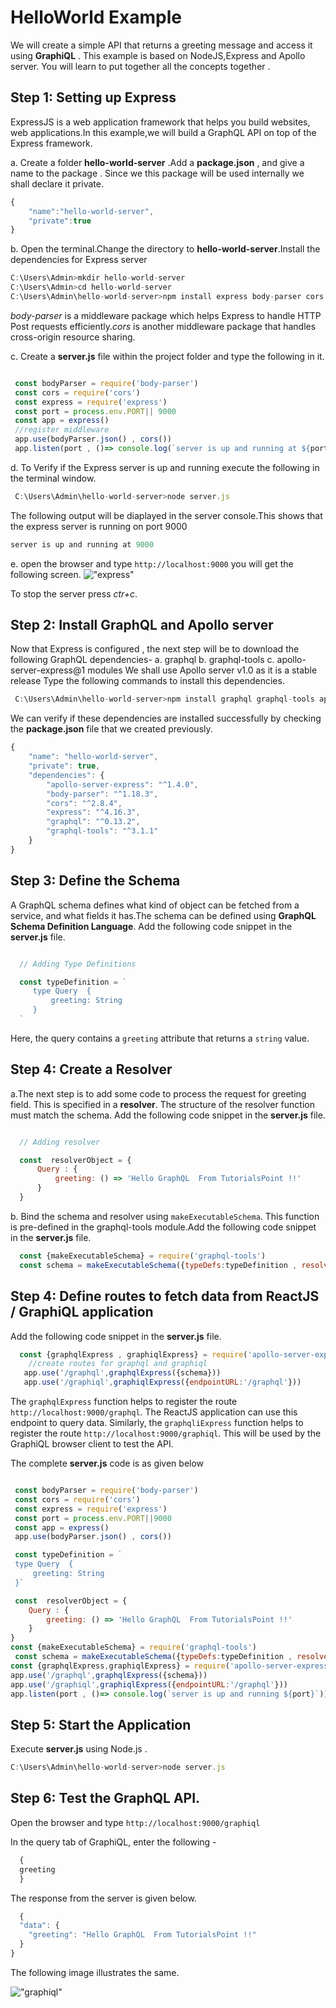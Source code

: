   
# HelloWorld Example

We will create a simple API that returns a greeting message and access it using **GraphiQL** . This example is based on NodeJS,Express and Apollo server.
You will learn to put together all the concepts together .

## Step 1: Setting up Express

ExpressJS is a web application framework that helps you build websites, web applications.In this example,we will build a GraphQL API on top of the Express framework.

a. Create a folder **hello-world-server** .Add a **package.json** , and give a name to the package . Since we this package will be used internally we shall declare it private.

```javascript
{
    "name":"hello-world-server",
    "private":true
}
```

b. Open the terminal.Change the directory to **hello-world-server**.Install the dependencies for Express server

```javascript
C:\Users\Admin>mkdir hello-world-server
C:\Users\Admin>cd hello-world-server
C:\Users\Admin\hello-world-server>npm install express body-parser cors

```

*body-parser* is a middleware package which helps Express to handle HTTP Post requests efficiently.*cors* is another middleware package that handles cross-origin resource sharing.

c. Create a **server.js** file within the project folder and type the following in it.

```javascript

 const bodyParser = require('body-parser')
 const cors = require('cors')
 const express = require('express')
 const port = process.env.PORT|| 9000
 const app = express()
 //register middleware
 app.use(bodyParser.json() , cors())
 app.listen(port , ()=> console.log(`server is up and running at ${port}`))


```

d. To Verify if the Express server is up and running execute the following in the terminal window.

```javascript
 C:\Users\Admin\hello-world-server>node server.js
```

The following output will be diaplayed in the server console.This shows that the express server is running on port 9000

```javascript
server is up and running at 9000
```

e. open the browser and type `http://localhost:9000` you will get the following screen.
!["express"](https://user-images.githubusercontent.com/9062443/44002340-a6ab8992-9e5e-11e8-8907-81ec94ad27df.png "express")

To stop the server press *ctr+c*.

## Step 2: Install GraphQL and Apollo server

Now that Express is configured , the next step will be to download the following GraphQL dependencies-
a.  graphql
b. graphql-tools
c. apollo-server-express@1 modules 
We shall use Apollo server v1.0 as it is a stable release 
Type the following commands to install this dependencies.

```javascript
 C:\Users\Admin\hello-world-server>npm install graphql graphql-tools apollo-server-express@1
```

We can verify if these dependencies are installed successfully by checking the **package.json** file that we created previously. 
```javascript
{
    "name": "hello-world-server",
    "private": true,
    "dependencies": {
        "apollo-server-express": "^1.4.0",
        "body-parser": "^1.18.3",
        "cors": "^2.8.4",
        "express": "^4.16.3",
        "graphql": "^0.13.2",
        "graphql-tools": "^3.1.1"
    }
}

```

## Step 3: Define the Schema

A GraphQL schema defines what kind of object can be fetched from a service, and what fields it has.The schema can be defined using **GraphQL Schema Definition Language**. Add the following code snippet in the **server.js** file.

```javascript

  // Adding Type Definitions

  const typeDefinition = `
     type Query  {
         greeting: String
     }
  `
```


Here, the query contains a `greeting` attribute that returns a `string` value.

## Step 4: Create a  Resolver

a.The next step is to add some code to process the request for greeting field. This is specified in a **resolver**. The structure of the resolver function must  match the schema. Add the following code snippet in the **server.js** file.

```javascript

  // Adding resolver

  const  resolverObject = {
      Query : {
          greeting: () => 'Hello GraphQL  From TutorialsPoint !!'
      }
  }
```

b. Bind the schema and resolver using `makeExecutableSchema`. This function is pre-defined in the graphql-tools module.Add the following code snippet in the **server.js** file.

```javascript
  const {makeExecutableSchema} = require('graphql-tools')
  const schema = makeExecutableSchema({typeDefs:typeDefinition , resolvers:resolverObject})

```

## Step 4: Define routes to fetch data from ReactJS / GraphiQL application
Add the following code snippet in the **server.js** file.

```javascript
  const {graphqlExpress , graphiqlExpress} = require('apollo-server-express')
    //create routes for graphql and graphiql
   app.use('/graphql',graphqlExpress({schema}))
   app.use('/graphiql',graphiqlExpress({endpointURL:'/graphql'}))


```

The `graphqlExpress` function helps to register the route `http://localhost:9000/graphql`. The ReactJS application can use this endpoint to query data. Similarly, the `graphqliExpress` function helps to register the route `http://localhost:9000/graphiql`. This will be used by the GraphiQL browser client to test the API.

 
 
 The complete **server.js** code is as given below

```javascript

 const bodyParser = require('body-parser')
 const cors = require('cors')
 const express = require('express')
 const port = process.env.PORT||9000
 const app = express()
 app.use(bodyParser.json() , cors())

 const typeDefinition = `
 type Query  {
     greeting: String
 }`

 const  resolverObject = {
    Query : {
        greeting: () => 'Hello GraphQL  From TutorialsPoint !!'
    }
}
const {makeExecutableSchema} = require('graphql-tools')
 const schema = makeExecutableSchema({typeDefs:typeDefinition , resolvers:resolverObject})
const {graphqlExpress,graphiqlExpress} = require('apollo-server-express')
app.use('/graphql',graphqlExpress({schema}))
app.use('/graphiql',graphiqlExpress({endpointURL:'/graphql'}))
app.listen(port , ()=> console.log(`server is up and running ${port}`))

```

## Step 5: Start the Application

Execute **server.js** using Node.js .

```javascript
C:\Users\Admin\hello-world-server>node server.js
```

## Step 6: Test the GraphQL API.

Open the  browser and type `http://localhost:9000/graphiql`

In the query tab of GraphiQL, enter the following -

```javascript
  {
  greeting
  }

```

The response from the server is given below.

```javascript
  {
  "data": {
    "greeting": "Hello GraphQL  From TutorialsPoint !!"
  }
}


```

The following image illustrates the same. 

!["graphiql"](https://user-images.githubusercontent.com/9062443/44010356-80865618-9ecf-11e8-8297-fe947766a200.png "graphql")
